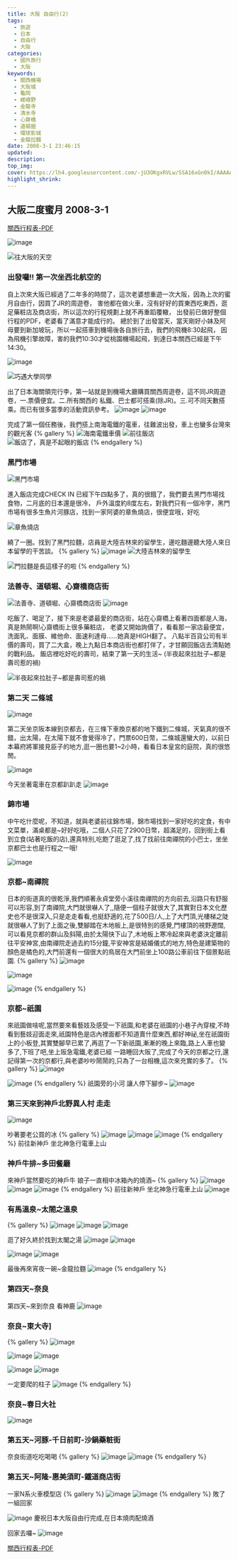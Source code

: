 ```yaml
---
title: 大阪 自由行(2)
tags:
  - 旅遊
  - 日本
  - 自由行
  - 大阪
categories: 
  - 國外旅行
  - 大阪
keywords:
  - 關西機場
  - 大阪城
  - 龜岡
  - 嵯峨野
  - 金龍寺
  - 清水寺
  - 心齋橋
  - 道頓掘
  - 環球影城
  - 金龍拉麵
date: 2008-3-1 23:46:15
updated:
description:
top_img:
cover: https://lh4.googleusercontent.com/-jU3OKgxRVLw/SSA16xGn0kI/AAAAAAAAAok/lYGpoq0eO6Q/w1024-h768-no/3day-166.JPG
highlight_shrink:
---
```


## 大阪二度蜜月 2008-3-1

[關西行程表-PDF](https://drive.google.com/file/d/0B-Mrerkj4hunVFg1ZlRydkZaSjA/edit?usp=sharing)

![image](https://lh6.googleusercontent.com/-6aL_qRNoILA/SSA0f41prAI/AAAAAAAAAlQ/P5lOeiew5Lo/w1024-h768-no/1day-016.JPG)

![往大阪的天空](http://link.photo.pchome.com.tw/s08/nick_6/11/123754866354/)

### **出發囉!! 第一次坐西北航空的**

自上次來大阪已經過了二年多的時間了，這次老婆想重遊一次大阪，因為上次的蜜月自由行，因買了JR的周遊卷， 害他都在做火車，沒有好好的買東西吃東西，逛足藥粧店及商店街，所以這次的行程規劃上就不再重蹈覆轍， 出發前已做好整個行程的PDF，老婆看了滿意才能成行的。
總於到了出發當天，當天剛好小妹及阿母要到新加坡玩，所以一起搭車到機場後各自旅行去，我們的飛機8:30起飛， 因為飛機引擎故障，害的我們10:30才從桃園機場起飛，到達日本關西已經是下午14:30。

![image](http://link.photo.pchome.com.tw/s08/nick_6/11/123754866465/)

![巧遇大學同學](http://link.photo.pchome.com.tw/s08/nick_6/11/123754868024/)

出了日本海關領完行李，第一站就是到機場大廳購買關西周遊卷，這不同JR周遊卷，一.票價便宜。二.所有關西的 私鐵、巴士都可搭乘(除JR)。三.可不同天數搭乘。而已有很多當季的活動資訊參考。
![image](https://lh6.googleusercontent.com/-3UA-cAp3Z-Q/UvxS2gmkR9I/AAAAAAAARcI/w33egXlAW_Q/w1184-h888-no/DSC03869.JPG)
![image](https://lh6.googleusercontent.com/-ia9wSW0LNZk/UvxS2C5ODwI/AAAAAAAARcM/h2eX8WHip9I/w1184-h888-no/DSC03870.JPG)

完成了第一個任務後，我們搭上南海電鐵的電車，往難波出發，車上也蠻多台灣來的觀光客
{% gallery %}
![海南電鐵車價](http://link.photo.pchome.com.tw/s08/nick_6/11/123754867848/)
![前往飯店](http://link.photo.pchome.com.tw/s08/nick_6/11/123754867648/)
![飯店了，真是不起眼的飯店](http://link.photo.pchome.com.tw/s08/nick_6/11/123754866255/)
{% endgallery %}

### **黑門市場**

![黑門市場](http://link.photo.pchome.com.tw/s08/nick_6/11/123754867453/)

進入飯店完成CHECK IN 已經下午四點多了，真的很餓了，我們要去黑門市場找食物，二月底的日本還是很冷， 戶外溫度約8度左右，對我們只有一個冷字，黑門市場有很多生魚片河豚店，找到一家阿婆的章魚燒店，很便宜哦，好吃

![章魚燒店](http://link.photo.pchome.com.tw/s08/nick_6/11/123754867270/)

繞了一圈。找到了黑門拉麵，店員是大陸吉林來的留學生，邊吃麵邊聽大陸人來日本留學的干苦談。
{% gallery %}
![image](http://link.photo.pchome.com.tw/s08/nick_6/11/123754867085/)
![大陸吉林來的留學生](http://link.photo.pchome.com.tw/s08/nick_6/11/123754866954/)

![門拉麵是長這樣子的啦](http://link.photo.pchome.com.tw/s08/nick_6/11/123754866795/)
{% endgallery %}

### **法善寺、道頓堀、心齋橋商店街**

![法善寺、道頓堀、心齋橋商店街](https://lh4.googleusercontent.com/-sRvr6dlGrtU/SSA0s1fe8wI/AAAAAAAAAlo/dQZGESz0oi0/w1024-h576-no/1day-072.JPG)
![image](http://link.photo.pchome.com.tw/s08/nick_6/11/123754866122/)

吃飯了、喝足了，接下來是老婆最愛的商店街，站在心齋橋上看著四面都是人海，真是熱鬧啊!心齋橋街上很多藥粧店， 老婆又開始詢價了，看看那一家店最便宜，洗面乳、面膜、維他命、面速利達母......她真是HIGH翻了。
八點半百貨公司有半價的壽司，買了二大盒，晚上九點日本商店街也都打佯了，才甘願回飯店去清點她的戰利品。
飯店裡吃好吃的壽司，結束了第一天的生活~ (半夜起來拉肚子~都是壽司惹的禍)

![半夜起來拉肚子~都是壽司惹的禍](http://link.photo.pchome.com.tw/s08/nick_6/11/123754866651/)

### **第二天 二條城**

![image](https://lh3.googleusercontent.com/-DaFm8L2FMnI/SSA0zhlNMRI/AAAAAAAAAl4/g6VYWYT8NJw/w1024-h768-no/2day-011.JPG)

第二天坐京阪本線到京都去，在三條下車換京都的地下鐵到二條城，天氣真的很不錯，出太陽，在太陽下就不會覺得冷了，門票600日幣，二條城還蠻大的，以前日本幕府將軍接見臣子的地方,逛一圈也要1~2小時，看看日本皇宮的庭院，真的很悠閒。

![image](https://lh6.googleusercontent.com/-m-U9r8cL-N0/SSA1Ej5OmSI/AAAAAAAAAmc/q3u9ZSX2P0I/w1024-h768-no/2day-046.JPG)

今天坐著電車在京都趴趴走
![image](https://lh5.googleusercontent.com/-bqeCd0hHLFU/SSA1JoF1D9I/AAAAAAAAAms/sWXyDlbfZoY/w1024-h768-no/2day-056.JPG)

### **錦市場**

中午吃什麼呢，不知道，就與老婆前往錦市場，錦市場找到一家好吃的定食，有中文菜單，滿桌都是~好好吃哦，二個人只花了2900日幣，超滿足的，回到街上看到立食(站著吃飯的店),還真特別,吃飽了逛足了,找了找前往南禪院的小巴士，坐坐京都巴士也是行程之一哦!

![image](https://lh4.googleusercontent.com/-LkvbFtdcVao/SSA1OH6YvBI/AAAAAAAAAm0/6LBiAYJHJNE/w1024-h768-no/2day-111.JPG)

### **京都~南禪院**

日本的街道真的很乾淨,我們順著永貞堂旁小溪往南禪院的方向前去,沿路只有舒服可以形容,到了南禪院,大門就很嚇人了,,隨便一個柱子就很大了,其實對日本文化歷史也不是很深入,只是走走看看,也挺舒適的,花了500日/人,上了大門頂,光樓梯之陡就很嚇人了到了上面之後,雙腳踏在木地板上,是很特別的感覺,門樓頂的視野遼闊,可以看見京都的群山及斜陽,由於太陽快下山了,木地板上寒冷起來與老婆決定離前往平安神宮,由南禪院走過去約15分鐘,平安神宮是結婚儀式的地方,特色是建築物的顏色是橘色的,大門前還有一個很大的鳥居在大門前坐上100路公車前往下個景點祇園.
{% gallery %}
![image](https://lh6.googleusercontent.com/-lVTDIfaybZk/SSA1Q18g3bI/AAAAAAAAAm8/jc8BfdCA90o/w1024-h576-no/2day-152.JPG)

![image](https://lh5.googleusercontent.com/-6x39h2pUJ7k/SSA1TVRT2EI/AAAAAAAAAnE/UrLJGhFEvJA/w1024-h576-no/2day-163.JPG)

![image](https://lh6.googleusercontent.com/-xgeduF1-UiE/SSA1WXNvncI/AAAAAAAAAnM/ZcDOBXvVCHY/w1024-h768-no/2day-161.JPG)
{% endgallery %}
### **京都~祇園**

來祇園做啥呢,當然要來看藝妓及感受一下祇園,和老婆在祇園的小巷子內穿梭,不時看到藝妓迎面走來,祇園特色是店內裡面都不知道賣什麼東西,都好神祕,坐在祇園街上的小板登,其實雙腳早已累了,再逛了一下新祇園,漸漸的晚上來臨,路上人車也變多了,下班了吧,坐上阪急電鐵,老婆已經
一路睡回大阪了,完成了今天的京都之行,還記得第一次的京都行,與老婆吵吵鬧鬧的,只為了一台相機,這次來充實的多了。
{% gallery %}
![image](https://lh4.googleusercontent.com/-GSLFNJLm6Bo/SSA1hM9IBeI/AAAAAAAAAnk/4Pw8ZVpF4Yw/w1024-h768-no/2day-166.JPG)

![image](https://lh6.googleusercontent.com/-3CYzwg3RNMo/UvxS2WCddqI/AAAAAAAARcE/sleYfhpyqUI/w1184-h888-no/DSC03858.JPG)
{% endgallery %}
祇園旁的小河 讓人停下腳步~
![image](https://lh3.googleusercontent.com/-uiDWHM4yZks/SSA1j81lNqI/AAAAAAAAAns/dqBlOPw6_MU/w1024-h576-no/2day-177.JPG)

### **第三天來到神戶北野異人村 走走**

![image](https://lh5.googleusercontent.com/-TqjcXl2-bSc/SSA1uchW_SI/AAAAAAAAAoE/S3TIaA7OxiY/w1024-h768-no/3day-066.JPG)

吵著要老公買的冰
{% gallery %}
![image](https://lh4.googleusercontent.com/-PSLSiLp-B9g/SSA106cprlI/AAAAAAAAAoU/5yqRKMQoAxo/w1024-h768-no/3day-141.JPG)
![image](https://lh4.googleusercontent.com/MES1zVLQvmRfuqodGmIx8MiNuAjKKcpjGRSvpP25IC_m=w1184-h888-no)
![image](https://lh5.googleusercontent.com/-vg6P-qWFEtM/UvxTxdd2mwI/AAAAAAAARc8/gW2G4KcaNFc/w1184-h888-no/DSC04017.JPG)
{% endgallery %}
前往新神戶 坐北神急行電車上山

### **神戶牛排~多田餐廳**

來神戶當然要吃的神戶牛 娘子一直相中冰箱內的燒酒~
{% gallery %}
![image](https://lh5.googleusercontent.com/1einsfkiq5-_5ZTAdB7PUeIOS6RHBmDuHZHMACAwqWSd=w1184-h888-no)
![image](https://lh5.googleusercontent.com/-WKJ5lG7ec4s/UvxTUhQxctI/AAAAAAAARcw/3IhE4S8eQ-I/w1184-h888-no/DSC04000.JPG)
![image](https://lh6.googleusercontent.com/-geiR03Y7GdU/UvxTX0rpDiI/AAAAAAAARcs/nC0vpk9Xn_g/w1184-h888-no/DSC04005.JPG)
{% endgallery %}
前往新神戶 坐北神急行電車上山
![image](https://lh6.googleusercontent.com/-828LWSokGy0/UvxT3PPMHwI/AAAAAAAARdM/D0gDqPG59E4/w666-h888-no/DSC04049.JPG)

### **有馬溫泉~太閤之溫泉**

{% gallery %}
![image](https://lh6.googleusercontent.com/-E82vctAaHgc/UvxT_epfNEI/AAAAAAAARdk/mkDxjEXCDC4/w1184-h888-no/DSC04054.JPG)
![image](https://lh4.googleusercontent.com/-jU3OKgxRVLw/SSA16xGn0kI/AAAAAAAAAok/lYGpoq0eO6Q/w1024-h768-no/3day-166.JPG)
![image](https://lh4.googleusercontent.com/-y8uW5b8VJno/SSA2DNYM9pI/AAAAAAAAAo0/vVyGcmCCcr0/w1024-h768-no/3day-211.JPG)

逛了好久終於找到太閣之湯
![image](https://lh4.googleusercontent.com/-3x65Nhmv9hI/SSA2LelPteI/AAAAAAAAApM/oyaLtzGNe9E/w1024-h768-no/3day-226.JPG)
![image](https://lh4.googleusercontent.com/-HUqNzov5YOA/SSA2PivqjZI/AAAAAAAAApU/iQPZ9ilNnyc/w1024-h768-no/3day-231.JPG)

![image](https://lh6.googleusercontent.com/-ifOkuM6sjXk/SSA2SikK9UI/AAAAAAAAApc/GSgH0RRAlzI/w1024-h768-no/3day-236.JPG)
![image](https://lh3.googleusercontent.com/-_61pYj5kolg/SSA2Uc9SzeI/AAAAAAAAApk/efmInDz3fDw/w1024-h768-no/3day-241.JPG)

最後再來宵夜一碗~金龍拉麵
![image](https://lh3.googleusercontent.com/-WB6dP8xr1CE/SSA2Xfi2TgI/AAAAAAAAAps/Hfx-_PnR5ng/w1024-h768-no/3day-256.JPG)
{% endgallery %}

### **第四天~奈良**

第四天~來到奈良 看神鹿
![image](https://lh5.googleusercontent.com/-VpkTxHEG29A/SSA2gqMDP8I/AAAAAAAAAqI/ybcVr6wbjpA/w1024-h768-no/4day-011.JPG)

### 奈良~東大寺]

{% gallery %}
![image](https://lh5.googleusercontent.com/-nhczixCFJz0/SSA2nmJt27I/AAAAAAAAAqY/W4EcL35tP5Q/w1024-h768-no/4day-041.JPG)

![image](https://lh5.googleusercontent.com/-W2hbL1s8S9w/SSA23XzooYI/AAAAAAAAAq4/opOs52mAtxs/w1024-h768-no/4day-071.JPG)
![image](https://lh5.googleusercontent.com/-chdMJ4rYmeo/SSA25j4vXnI/AAAAAAAAArA/u3t6QwHKfC4/w1024-h768-no/4day-086.JPG)

![image](https://lh5.googleusercontent.com/e3gGI-7ROqNzHd8upPesOiVJMR60OgcoaiPWomEDd1g=w1024-h768-no)
![image](https://lh5.googleusercontent.com/-tZFm1cY4MZo/SSA3DJZdoiI/AAAAAAAAArQ/EOkd4c7UD_g/w1024-h768-no/4day-101.JPG)

一定要爬的柱子
![image](https://lh6.googleusercontent.com/-kV7PqtiD6ts/SSA2wmOc5MI/AAAAAAAAAqo/ZpneGC_2uMQ/w1024-h768-no/4day-061.JPG)
{% endgallery %}

### **奈良~春日大社**

![image](https://lh5.googleusercontent.com/-gABbrznitek/SSA3I5p8jHI/AAAAAAAAArg/WsGo9i9Zgn4/w1024-h768-no/4day-131.JPG)

### 第五天~河豚-千日前町-沙鍋藥粧街

奈良街道吃吃喝喝
{% gallery %}
![image](https://lh6.googleusercontent.com/-mX-ZHZt-0cM/SSA3Leh7KPI/AAAAAAAAAro/Ka3Ix8AEGv8/w1024-h768-no/4day-156.JPG)
![image](https://lh5.googleusercontent.com/-JjnzNSERBrI/SSA3SBizXjI/AAAAAAAAAr4/cAe8ofwC6OQ/w1024-h768-no/5day-011.JPG)
{% endgallery %}

### 第五天~阿隆-惠美須町-鐵道商店街

一家N系火車模型店
{% gallery %}
![image](https://lh5.googleusercontent.com/-XUXP2AmXs6s/SSA3WJn5PwI/AAAAAAAAAsA/YUa-5O9d6_k/w1024-h768-no/5day-021.JPG)
![image](https://lh6.googleusercontent.com/-1pXh5yta4k8/UvxX_TtPp6I/AAAAAAAAReM/11WShxJwixA/w1184-h888-no/DSC04531.JPG)
{% endgallery %}
敗了一組回家

![image](https://lh6.googleusercontent.com/-vBuwTiUS6gA/UvxX_mEOT-I/AAAAAAAAReQ/x6Dsj71BWlA/w666-h888-no/DSC04526.JPG)
慶祝日本大阪自由行完成,在日本燒肉配燒酒

回家去囉~
![image](https://lh4.googleusercontent.com/--8JDR37Sgkg/SSA3XR21XwI/AAAAAAAAAsI/ewJtgSBmDow/w1024-h768-no/5day-036.JPG)

[關西行程表-PDF](https://drive.google.com/file/d/0B-Mrerkj4hunVFg1ZlRydkZaSjA/edit?usp=sharing)
